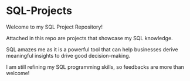 # SQL-Projects

Welcome to my SQL Project Repository!

Attached in this repo are projects that showcase my SQL knowledge.

SQL amazes me as it is a powerful tool that can help businesses derive meaningful insights to drive good decision-making.

I am still refining my SQL programming skills, so feedbacks are more than welcome!

